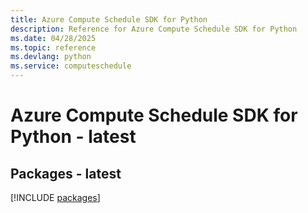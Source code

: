 ```yaml
---
title: Azure Compute Schedule SDK for Python
description: Reference for Azure Compute Schedule SDK for Python
ms.date: 04/28/2025
ms.topic: reference
ms.devlang: python
ms.service: computeschedule
---
```

# Azure Compute Schedule SDK for Python - latest
## Packages - latest
[!INCLUDE [packages](compute-schedule-index.md)]